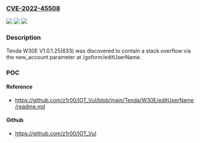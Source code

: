 ### [CVE-2022-45508](https://cve.mitre.org/cgi-bin/cvename.cgi?name=CVE-2022-45508)
![](https://img.shields.io/static/v1?label=Product&message=n%2Fa&color=blue)
![](https://img.shields.io/static/v1?label=Version&message=n%2Fa&color=blue)
![](https://img.shields.io/static/v1?label=Vulnerability&message=n%2Fa&color=brighgreen)

### Description

Tenda W30E V1.0.1.25(633) was discovered to contain a stack overflow via the new_account parameter at /goform/editUserName.

### POC

#### Reference
- https://github.com/z1r00/IOT_Vul/blob/main/Tenda/W30E/editUserName/readme.md

#### Github
- https://github.com/z1r00/IOT_Vul

